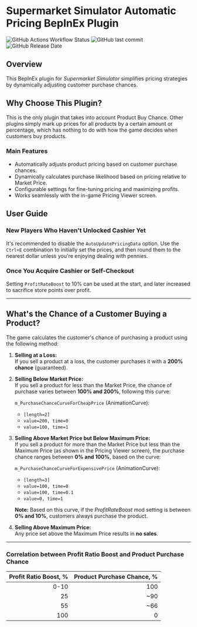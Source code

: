 # Supermarket Simulator Automatic Pricing BepInEx Plugin

![GitHub Actions Workflow Status](https://img.shields.io/github/actions/workflow/status/r0ute/ss-autopricing/dotnet.yml)
![GitHub last commit](https://img.shields.io/github/last-commit/r0ute/ss-autopricing)
![GitHub Release Date](https://img.shields.io/github/release-date/r0ute/ss-autopricing)

## Overview

This BepInEx plugin for _Supermarket Simulator_ simplifies pricing strategies by dynamically adjusting customer purchase chances.

## Why Choose This Plugin?

This is the only plugin that takes into account Product Buy Chance. Other plugins simply mark up prices for all products by a certain amount or percentage, which has nothing to do with how the game decides when customers buy products.

### Main Features

- Automatically adjusts product pricing based on customer purchase chances.
- Dynamically calculates purchase likelihood based on pricing relative to Market Price.
- Configurable settings for fine-tuning pricing and maximizing profits.
- Works seamlessly with the in-game Pricing Viewer screen.

## User Guide

### New Players Who Haven't Unlocked Cashier Yet

It's recommended to disable the `AutoUpdatePricingData` option. Use the `Ctrl+E` combination to initially set the prices, and then round them to the nearest dollar unless you're enjoying dealing with pennies.

### Once You Acquire Cashier or Self-Checkout

Setting `ProfitRateBoost` to 10% can be used at the start, and later increased to sacrifice store points over profit.

---

## What's the Chance of a Customer Buying a Product?

The game calculates the customer's chance of purchasing a product using the following method:

1. **Selling at a Loss:**  
   If you sell a product at a loss, the customer purchases it with a **200% chance** (guaranteed).

2. **Selling Below Market Price:**  
   If you sell a product for less than the Market Price, the chance of purchase varies between **100% and 200%**, following this curve:

   `m_PurchaseChanceCurveForCheapPrice` (AnimationCurve):

   - `[length=2]`
   - `value=200, time=0`
   - `value=100, time=1`

3. **Selling Above Market Price but Below Maximum Price:**  
   If you sell a product for more than the Market Price but less than the Maximum Price (as shown in the Pricing Viewer screen), the purchase chance ranges between **0% and 100%**, based on the curve:

   `m_PurchaseChanceCurveForExpensivePrice` (AnimationCurve):

   - `[length=3]`
   - `value=100, time=0`
   - `value=100, time=0.1`
   - `value=0, time=1`

   **Note:** Based on this curve, if the _ProfitRateBoost_ mod setting is between **0% and 10%**, customers always purchase the product.

4. **Selling Above Maximum Price:**  
   Any price set above the Maximum Price results in **no sales**.

---

### Correlation between Profit Ratio Boost and Product Purchase Chance

| Profit Ratio Boost, % | Product Purchase Chance, % |
| --------------------: | -------------------------: |
|                  0-10 |                        100 |
|                    25 |                        ~90 |
|                    55 |                        ~66 |
|                   100 |                          0 |
